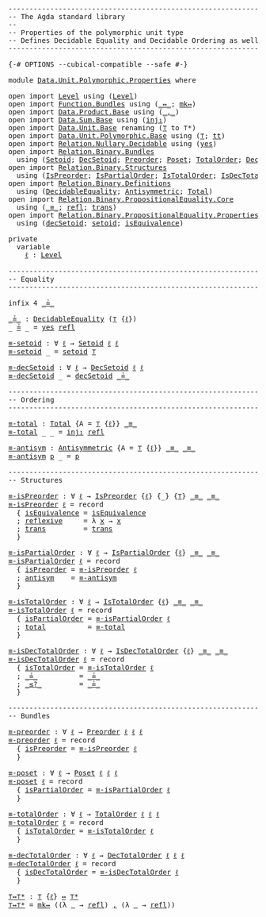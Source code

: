 <pre class="Agda"><a id="1" class="Comment">------------------------------------------------------------------------</a>
<a id="74" class="Comment">-- The Agda standard library</a>
<a id="103" class="Comment">--</a>
<a id="106" class="Comment">-- Properties of the polymorphic unit type</a>
<a id="149" class="Comment">-- Defines Decidable Equality and Decidable Ordering as well</a>
<a id="210" class="Comment">------------------------------------------------------------------------</a>

<a id="284" class="Symbol">{-#</a> <a id="288" class="Keyword">OPTIONS</a> <a id="296" class="Pragma">--cubical-compatible</a> <a id="317" class="Pragma">--safe</a> <a id="324" class="Symbol">#-}</a>

<a id="329" class="Keyword">module</a> <a id="336" href="Data.Unit.Polymorphic.Properties.html" class="Module">Data.Unit.Polymorphic.Properties</a> <a id="369" class="Keyword">where</a>

<a id="376" class="Keyword">open</a> <a id="381" class="Keyword">import</a> <a id="388" href="Level.html" class="Module">Level</a> <a id="394" class="Keyword">using</a> <a id="400" class="Symbol">(</a><a id="401" href="Agda.Primitive.html#742" class="Postulate">Level</a><a id="406" class="Symbol">)</a>
<a id="408" class="Keyword">open</a> <a id="413" class="Keyword">import</a> <a id="420" href="Function.Bundles.html" class="Module">Function.Bundles</a> <a id="437" class="Keyword">using</a> <a id="443" class="Symbol">(</a><a id="444" href="Function.Bundles.html#12701" class="Function Operator">_↔_</a><a id="447" class="Symbol">;</a> <a id="449" href="Function.Bundles.html#14548" class="Function">mk↔</a><a id="452" class="Symbol">)</a>
<a id="454" class="Keyword">open</a> <a id="459" class="Keyword">import</a> <a id="466" href="Data.Product.Base.html" class="Module">Data.Product.Base</a> <a id="484" class="Keyword">using</a> <a id="490" class="Symbol">(</a><a id="491" href="Agda.Builtin.Sigma.html#235" class="InductiveConstructor Operator">_,_</a><a id="494" class="Symbol">)</a>
<a id="496" class="Keyword">open</a> <a id="501" class="Keyword">import</a> <a id="508" href="Data.Sum.Base.html" class="Module">Data.Sum.Base</a> <a id="522" class="Keyword">using</a> <a id="528" class="Symbol">(</a><a id="529" href="Data.Sum.Base.html#675" class="InductiveConstructor">inj₁</a><a id="533" class="Symbol">)</a>
<a id="535" class="Keyword">open</a> <a id="540" class="Keyword">import</a> <a id="547" href="Data.Unit.Base.html" class="Module">Data.Unit.Base</a> <a id="562" class="Keyword">renaming</a> <a id="571" class="Symbol">(</a><a id="572" href="Agda.Builtin.Unit.html#175" class="Record">⊤</a> <a id="574" class="Symbol">to</a> <a id="577" class="Record">⊤*</a><a id="579" class="Symbol">)</a>
<a id="581" class="Keyword">open</a> <a id="586" class="Keyword">import</a> <a id="593" href="Data.Unit.Polymorphic.Base.html" class="Module">Data.Unit.Polymorphic.Base</a> <a id="620" class="Keyword">using</a> <a id="626" class="Symbol">(</a><a id="627" href="Data.Unit.Polymorphic.Base.html#489" class="Function">⊤</a><a id="628" class="Symbol">;</a> <a id="630" href="Data.Unit.Polymorphic.Base.html#533" class="Function">tt</a><a id="632" class="Symbol">)</a>
<a id="634" class="Keyword">open</a> <a id="639" class="Keyword">import</a> <a id="646" href="Relation.Nullary.Decidable.html" class="Module">Relation.Nullary.Decidable</a> <a id="673" class="Keyword">using</a> <a id="679" class="Symbol">(</a><a id="680" href="Relation.Nullary.Decidable.Core.html#1994" class="InductiveConstructor">yes</a><a id="683" class="Symbol">)</a>
<a id="685" class="Keyword">open</a> <a id="690" class="Keyword">import</a> <a id="697" href="Relation.Binary.Bundles.html" class="Module">Relation.Binary.Bundles</a>
  <a id="723" class="Keyword">using</a> <a id="729" class="Symbol">(</a><a id="730" href="Relation.Binary.Bundles.html#1204" class="Record">Setoid</a><a id="736" class="Symbol">;</a> <a id="738" href="Relation.Binary.Bundles.html#1672" class="Record">DecSetoid</a><a id="747" class="Symbol">;</a> <a id="749" href="Relation.Binary.Bundles.html#2245" class="Record">Preorder</a><a id="757" class="Symbol">;</a> <a id="759" href="Relation.Binary.Bundles.html#4418" class="Record">Poset</a><a id="764" class="Symbol">;</a> <a id="766" href="Relation.Binary.Bundles.html#7546" class="Record">TotalOrder</a><a id="776" class="Symbol">;</a> <a id="778" href="Relation.Binary.Bundles.html#8129" class="Record">DecTotalOrder</a><a id="791" class="Symbol">)</a>
<a id="793" class="Keyword">open</a> <a id="798" class="Keyword">import</a> <a id="805" href="Relation.Binary.Structures.html" class="Module">Relation.Binary.Structures</a>
  <a id="834" class="Keyword">using</a> <a id="840" class="Symbol">(</a><a id="841" href="Relation.Binary.Structures.html#2191" class="Record">IsPreorder</a><a id="851" class="Symbol">;</a> <a id="853" href="Relation.Binary.Structures.html#3964" class="Record">IsPartialOrder</a><a id="867" class="Symbol">;</a> <a id="869" href="Relation.Binary.Structures.html#5932" class="Record">IsTotalOrder</a><a id="881" class="Symbol">;</a> <a id="883" href="Relation.Binary.Structures.html#6249" class="Record">IsDecTotalOrder</a><a id="898" class="Symbol">)</a>
<a id="900" class="Keyword">open</a> <a id="905" class="Keyword">import</a> <a id="912" href="Relation.Binary.Definitions.html" class="Module">Relation.Binary.Definitions</a>
  <a id="942" class="Keyword">using</a> <a id="948" class="Symbol">(</a><a id="949" href="Relation.Binary.Definitions.html#6834" class="Function">DecidableEquality</a><a id="966" class="Symbol">;</a> <a id="968" href="Relation.Binary.Definitions.html#2223" class="Function">Antisymmetric</a><a id="981" class="Symbol">;</a> <a id="983" href="Relation.Binary.Definitions.html#2814" class="Function">Total</a><a id="988" class="Symbol">)</a>
<a id="990" class="Keyword">open</a> <a id="995" class="Keyword">import</a> <a id="1002" href="Relation.Binary.PropositionalEquality.Core.html" class="Module">Relation.Binary.PropositionalEquality.Core</a>
  <a id="1047" class="Keyword">using</a> <a id="1053" class="Symbol">(</a><a id="1054" href="Agda.Builtin.Equality.html#150" class="Datatype Operator">_≡_</a><a id="1057" class="Symbol">;</a> <a id="1059" href="Agda.Builtin.Equality.html#207" class="InductiveConstructor">refl</a><a id="1063" class="Symbol">;</a> <a id="1065" href="Relation.Binary.PropositionalEquality.Core.html#1938" class="Function">trans</a><a id="1070" class="Symbol">)</a>
<a id="1072" class="Keyword">open</a> <a id="1077" class="Keyword">import</a> <a id="1084" href="Relation.Binary.PropositionalEquality.Properties.html" class="Module">Relation.Binary.PropositionalEquality.Properties</a>
  <a id="1135" class="Keyword">using</a> <a id="1141" class="Symbol">(</a><a id="1142" href="Relation.Binary.PropositionalEquality.Properties.html#5818" class="Function">decSetoid</a><a id="1151" class="Symbol">;</a> <a id="1153" href="Relation.Binary.PropositionalEquality.Properties.html#5687" class="Function">setoid</a><a id="1159" class="Symbol">;</a> <a id="1161" href="Relation.Binary.PropositionalEquality.Properties.html#5411" class="Function">isEquivalence</a><a id="1174" class="Symbol">)</a>

<a id="1177" class="Keyword">private</a>
  <a id="1187" class="Keyword">variable</a>
    <a id="1200" href="Data.Unit.Polymorphic.Properties.html#1200" class="Generalizable">ℓ</a> <a id="1202" class="Symbol">:</a> <a id="1204" href="Agda.Primitive.html#742" class="Postulate">Level</a>

<a id="1211" class="Comment">------------------------------------------------------------------------</a>
<a id="1284" class="Comment">-- Equality</a>
<a id="1296" class="Comment">------------------------------------------------------------------------</a>

<a id="1370" class="Keyword">infix</a> <a id="1376" class="Number">4</a> <a id="1378" href="Data.Unit.Polymorphic.Properties.html#1383" class="Function Operator">_≟_</a>

<a id="_≟_"></a><a id="1383" href="Data.Unit.Polymorphic.Properties.html#1383" class="Function Operator">_≟_</a> <a id="1387" class="Symbol">:</a> <a id="1389" href="Relation.Binary.Definitions.html#6834" class="Function">DecidableEquality</a> <a id="1407" class="Symbol">(</a><a id="1408" href="Data.Unit.Polymorphic.Base.html#489" class="Function">⊤</a> <a id="1410" class="Symbol">{</a><a id="1411" href="Data.Unit.Polymorphic.Properties.html#1200" class="Generalizable">ℓ</a><a id="1412" class="Symbol">})</a>
<a id="1415" class="Symbol">_</a> <a id="1417" href="Data.Unit.Polymorphic.Properties.html#1383" class="Function Operator">≟</a> <a id="1419" class="Symbol">_</a> <a id="1421" class="Symbol">=</a> <a id="1423" href="Relation.Nullary.Decidable.Core.html#1994" class="InductiveConstructor">yes</a> <a id="1427" href="Agda.Builtin.Equality.html#207" class="InductiveConstructor">refl</a>

<a id="≡-setoid"></a><a id="1433" href="Data.Unit.Polymorphic.Properties.html#1433" class="Function">≡-setoid</a> <a id="1442" class="Symbol">:</a> <a id="1444" class="Symbol">∀</a> <a id="1446" href="Data.Unit.Polymorphic.Properties.html#1446" class="Bound">ℓ</a> <a id="1448" class="Symbol">→</a> <a id="1450" href="Relation.Binary.Bundles.html#1204" class="Record">Setoid</a> <a id="1457" href="Data.Unit.Polymorphic.Properties.html#1446" class="Bound">ℓ</a> <a id="1459" href="Data.Unit.Polymorphic.Properties.html#1446" class="Bound">ℓ</a>
<a id="1461" href="Data.Unit.Polymorphic.Properties.html#1433" class="Function">≡-setoid</a> <a id="1470" class="Symbol">_</a> <a id="1472" class="Symbol">=</a> <a id="1474" href="Relation.Binary.PropositionalEquality.Properties.html#5687" class="Function">setoid</a> <a id="1481" href="Data.Unit.Polymorphic.Base.html#489" class="Function">⊤</a>

<a id="≡-decSetoid"></a><a id="1484" href="Data.Unit.Polymorphic.Properties.html#1484" class="Function">≡-decSetoid</a> <a id="1496" class="Symbol">:</a> <a id="1498" class="Symbol">∀</a> <a id="1500" href="Data.Unit.Polymorphic.Properties.html#1500" class="Bound">ℓ</a> <a id="1502" class="Symbol">→</a> <a id="1504" href="Relation.Binary.Bundles.html#1672" class="Record">DecSetoid</a> <a id="1514" href="Data.Unit.Polymorphic.Properties.html#1500" class="Bound">ℓ</a> <a id="1516" href="Data.Unit.Polymorphic.Properties.html#1500" class="Bound">ℓ</a>
<a id="1518" href="Data.Unit.Polymorphic.Properties.html#1484" class="Function">≡-decSetoid</a> <a id="1530" class="Symbol">_</a> <a id="1532" class="Symbol">=</a> <a id="1534" href="Relation.Binary.PropositionalEquality.Properties.html#5818" class="Function">decSetoid</a> <a id="1544" href="Data.Unit.Polymorphic.Properties.html#1383" class="Function Operator">_≟_</a>

<a id="1549" class="Comment">------------------------------------------------------------------------</a>
<a id="1622" class="Comment">-- Ordering</a>
<a id="1634" class="Comment">------------------------------------------------------------------------</a>

<a id="≡-total"></a><a id="1708" href="Data.Unit.Polymorphic.Properties.html#1708" class="Function">≡-total</a> <a id="1716" class="Symbol">:</a> <a id="1718" href="Relation.Binary.Definitions.html#2814" class="Function">Total</a> <a id="1724" class="Symbol">{</a><a id="1725" class="Argument">A</a> <a id="1727" class="Symbol">=</a> <a id="1729" href="Data.Unit.Polymorphic.Base.html#489" class="Function">⊤</a> <a id="1731" class="Symbol">{</a><a id="1732" href="Data.Unit.Polymorphic.Properties.html#1200" class="Generalizable">ℓ</a><a id="1733" class="Symbol">}}</a> <a id="1736" href="Agda.Builtin.Equality.html#150" class="Datatype Operator">_≡_</a>
<a id="1740" href="Data.Unit.Polymorphic.Properties.html#1708" class="Function">≡-total</a> <a id="1748" class="Symbol">_</a> <a id="1750" class="Symbol">_</a> <a id="1752" class="Symbol">=</a> <a id="1754" href="Data.Sum.Base.html#675" class="InductiveConstructor">inj₁</a> <a id="1759" href="Agda.Builtin.Equality.html#207" class="InductiveConstructor">refl</a>

<a id="≡-antisym"></a><a id="1765" href="Data.Unit.Polymorphic.Properties.html#1765" class="Function">≡-antisym</a> <a id="1775" class="Symbol">:</a> <a id="1777" href="Relation.Binary.Definitions.html#2223" class="Function">Antisymmetric</a> <a id="1791" class="Symbol">{</a><a id="1792" class="Argument">A</a> <a id="1794" class="Symbol">=</a> <a id="1796" href="Data.Unit.Polymorphic.Base.html#489" class="Function">⊤</a> <a id="1798" class="Symbol">{</a><a id="1799" href="Data.Unit.Polymorphic.Properties.html#1200" class="Generalizable">ℓ</a><a id="1800" class="Symbol">}}</a> <a id="1803" href="Agda.Builtin.Equality.html#150" class="Datatype Operator">_≡_</a> <a id="1807" href="Agda.Builtin.Equality.html#150" class="Datatype Operator">_≡_</a>
<a id="1811" href="Data.Unit.Polymorphic.Properties.html#1765" class="Function">≡-antisym</a> <a id="1821" href="Data.Unit.Polymorphic.Properties.html#1821" class="Bound">p</a> <a id="1823" class="Symbol">_</a> <a id="1825" class="Symbol">=</a> <a id="1827" href="Data.Unit.Polymorphic.Properties.html#1821" class="Bound">p</a>

<a id="1830" class="Comment">------------------------------------------------------------------------</a>
<a id="1903" class="Comment">-- Structures</a>

<a id="≡-isPreorder"></a><a id="1918" href="Data.Unit.Polymorphic.Properties.html#1918" class="Function">≡-isPreorder</a> <a id="1931" class="Symbol">:</a> <a id="1933" class="Symbol">∀</a> <a id="1935" href="Data.Unit.Polymorphic.Properties.html#1935" class="Bound">ℓ</a> <a id="1937" class="Symbol">→</a> <a id="1939" href="Relation.Binary.Structures.html#2191" class="Record">IsPreorder</a> <a id="1950" class="Symbol">{</a><a id="1951" href="Data.Unit.Polymorphic.Properties.html#1935" class="Bound">ℓ</a><a id="1952" class="Symbol">}</a> <a id="1954" class="Symbol">{_}</a> <a id="1958" class="Symbol">{</a><a id="1959" href="Data.Unit.Polymorphic.Base.html#489" class="Function">⊤</a><a id="1960" class="Symbol">}</a> <a id="1962" href="Agda.Builtin.Equality.html#150" class="Datatype Operator">_≡_</a> <a id="1966" href="Agda.Builtin.Equality.html#150" class="Datatype Operator">_≡_</a>
<a id="1970" href="Data.Unit.Polymorphic.Properties.html#1918" class="Function">≡-isPreorder</a> <a id="1983" href="Data.Unit.Polymorphic.Properties.html#1983" class="Bound">ℓ</a> <a id="1985" class="Symbol">=</a> <a id="1987" class="Keyword">record</a>
  <a id="1996" class="Symbol">{</a> <a id="1998" href="Relation.Binary.Structures.html#2256" class="Field">isEquivalence</a> <a id="2012" class="Symbol">=</a> <a id="2014" href="Relation.Binary.PropositionalEquality.Properties.html#5411" class="Function">isEquivalence</a>
  <a id="2030" class="Symbol">;</a> <a id="2032" href="Relation.Binary.Structures.html#2359" class="Field">reflexive</a>     <a id="2046" class="Symbol">=</a> <a id="2048" class="Symbol">λ</a> <a id="2050" href="Data.Unit.Polymorphic.Properties.html#2050" class="Bound">x</a> <a id="2052" class="Symbol">→</a> <a id="2054" href="Data.Unit.Polymorphic.Properties.html#2050" class="Bound">x</a>
  <a id="2058" class="Symbol">;</a> <a id="2060" href="Relation.Binary.Structures.html#2389" class="Field">trans</a>         <a id="2074" class="Symbol">=</a> <a id="2076" href="Relation.Binary.PropositionalEquality.Core.html#1938" class="Function">trans</a>
  <a id="2084" class="Symbol">}</a>

<a id="≡-isPartialOrder"></a><a id="2087" href="Data.Unit.Polymorphic.Properties.html#2087" class="Function">≡-isPartialOrder</a> <a id="2104" class="Symbol">:</a> <a id="2106" class="Symbol">∀</a> <a id="2108" href="Data.Unit.Polymorphic.Properties.html#2108" class="Bound">ℓ</a> <a id="2110" class="Symbol">→</a> <a id="2112" href="Relation.Binary.Structures.html#3964" class="Record">IsPartialOrder</a> <a id="2127" class="Symbol">{</a><a id="2128" href="Data.Unit.Polymorphic.Properties.html#2108" class="Bound">ℓ</a><a id="2129" class="Symbol">}</a> <a id="2131" href="Agda.Builtin.Equality.html#150" class="Datatype Operator">_≡_</a> <a id="2135" href="Agda.Builtin.Equality.html#150" class="Datatype Operator">_≡_</a>
<a id="2139" href="Data.Unit.Polymorphic.Properties.html#2087" class="Function">≡-isPartialOrder</a> <a id="2156" href="Data.Unit.Polymorphic.Properties.html#2156" class="Bound">ℓ</a> <a id="2158" class="Symbol">=</a> <a id="2160" class="Keyword">record</a>
  <a id="2169" class="Symbol">{</a> <a id="2171" href="Relation.Binary.Structures.html#4033" class="Field">isPreorder</a> <a id="2182" class="Symbol">=</a> <a id="2184" href="Data.Unit.Polymorphic.Properties.html#1918" class="Function">≡-isPreorder</a> <a id="2197" href="Data.Unit.Polymorphic.Properties.html#2156" class="Bound">ℓ</a>
  <a id="2201" class="Symbol">;</a> <a id="2203" href="Relation.Binary.Structures.html#4065" class="Field">antisym</a>    <a id="2214" class="Symbol">=</a> <a id="2216" href="Data.Unit.Polymorphic.Properties.html#1765" class="Function">≡-antisym</a>
  <a id="2228" class="Symbol">}</a>

<a id="≡-isTotalOrder"></a><a id="2231" href="Data.Unit.Polymorphic.Properties.html#2231" class="Function">≡-isTotalOrder</a> <a id="2246" class="Symbol">:</a> <a id="2248" class="Symbol">∀</a> <a id="2250" href="Data.Unit.Polymorphic.Properties.html#2250" class="Bound">ℓ</a> <a id="2252" class="Symbol">→</a> <a id="2254" href="Relation.Binary.Structures.html#5932" class="Record">IsTotalOrder</a> <a id="2267" class="Symbol">{</a><a id="2268" href="Data.Unit.Polymorphic.Properties.html#2250" class="Bound">ℓ</a><a id="2269" class="Symbol">}</a> <a id="2271" href="Agda.Builtin.Equality.html#150" class="Datatype Operator">_≡_</a> <a id="2275" href="Agda.Builtin.Equality.html#150" class="Datatype Operator">_≡_</a>
<a id="2279" href="Data.Unit.Polymorphic.Properties.html#2231" class="Function">≡-isTotalOrder</a> <a id="2294" href="Data.Unit.Polymorphic.Properties.html#2294" class="Bound">ℓ</a> <a id="2296" class="Symbol">=</a> <a id="2298" class="Keyword">record</a>
  <a id="2307" class="Symbol">{</a> <a id="2309" href="Relation.Binary.Structures.html#5999" class="Field">isPartialOrder</a> <a id="2324" class="Symbol">=</a> <a id="2326" href="Data.Unit.Polymorphic.Properties.html#2087" class="Function">≡-isPartialOrder</a> <a id="2343" href="Data.Unit.Polymorphic.Properties.html#2294" class="Bound">ℓ</a>
  <a id="2347" class="Symbol">;</a> <a id="2349" href="Relation.Binary.Structures.html#6039" class="Field">total</a>          <a id="2364" class="Symbol">=</a> <a id="2366" href="Data.Unit.Polymorphic.Properties.html#1708" class="Function">≡-total</a>
  <a id="2376" class="Symbol">}</a>

<a id="≡-isDecTotalOrder"></a><a id="2379" href="Data.Unit.Polymorphic.Properties.html#2379" class="Function">≡-isDecTotalOrder</a> <a id="2397" class="Symbol">:</a> <a id="2399" class="Symbol">∀</a> <a id="2401" href="Data.Unit.Polymorphic.Properties.html#2401" class="Bound">ℓ</a> <a id="2403" class="Symbol">→</a> <a id="2405" href="Relation.Binary.Structures.html#6249" class="Record">IsDecTotalOrder</a> <a id="2421" class="Symbol">{</a><a id="2422" href="Data.Unit.Polymorphic.Properties.html#2401" class="Bound">ℓ</a><a id="2423" class="Symbol">}</a> <a id="2425" href="Agda.Builtin.Equality.html#150" class="Datatype Operator">_≡_</a> <a id="2429" href="Agda.Builtin.Equality.html#150" class="Datatype Operator">_≡_</a>
<a id="2433" href="Data.Unit.Polymorphic.Properties.html#2379" class="Function">≡-isDecTotalOrder</a> <a id="2451" href="Data.Unit.Polymorphic.Properties.html#2451" class="Bound">ℓ</a> <a id="2453" class="Symbol">=</a> <a id="2455" class="Keyword">record</a>
  <a id="2464" class="Symbol">{</a> <a id="2466" href="Relation.Binary.Structures.html#6338" class="Field">isTotalOrder</a> <a id="2479" class="Symbol">=</a> <a id="2481" href="Data.Unit.Polymorphic.Properties.html#2231" class="Function">≡-isTotalOrder</a> <a id="2496" href="Data.Unit.Polymorphic.Properties.html#2451" class="Bound">ℓ</a>
  <a id="2500" class="Symbol">;</a> <a id="2502" href="Relation.Binary.Structures.html#6374" class="Field Operator">_≟_</a>          <a id="2515" class="Symbol">=</a> <a id="2517" href="Data.Unit.Polymorphic.Properties.html#1383" class="Function Operator">_≟_</a>
  <a id="2523" class="Symbol">;</a> <a id="2525" href="Relation.Binary.Structures.html#6407" class="Field Operator">_≤?_</a>         <a id="2538" class="Symbol">=</a> <a id="2540" href="Data.Unit.Polymorphic.Properties.html#1383" class="Function Operator">_≟_</a>
  <a id="2546" class="Symbol">}</a>

<a id="2549" class="Comment">------------------------------------------------------------------------</a>
<a id="2622" class="Comment">-- Bundles</a>

<a id="≡-preorder"></a><a id="2634" href="Data.Unit.Polymorphic.Properties.html#2634" class="Function">≡-preorder</a> <a id="2645" class="Symbol">:</a> <a id="2647" class="Symbol">∀</a> <a id="2649" href="Data.Unit.Polymorphic.Properties.html#2649" class="Bound">ℓ</a> <a id="2651" class="Symbol">→</a> <a id="2653" href="Relation.Binary.Bundles.html#2245" class="Record">Preorder</a> <a id="2662" href="Data.Unit.Polymorphic.Properties.html#2649" class="Bound">ℓ</a> <a id="2664" href="Data.Unit.Polymorphic.Properties.html#2649" class="Bound">ℓ</a> <a id="2666" href="Data.Unit.Polymorphic.Properties.html#2649" class="Bound">ℓ</a>
<a id="2668" href="Data.Unit.Polymorphic.Properties.html#2634" class="Function">≡-preorder</a> <a id="2679" href="Data.Unit.Polymorphic.Properties.html#2679" class="Bound">ℓ</a> <a id="2681" class="Symbol">=</a> <a id="2683" class="Keyword">record</a>
  <a id="2692" class="Symbol">{</a> <a id="2694" href="Relation.Binary.Bundles.html#2458" class="Field">isPreorder</a> <a id="2705" class="Symbol">=</a> <a id="2707" href="Data.Unit.Polymorphic.Properties.html#1918" class="Function">≡-isPreorder</a> <a id="2720" href="Data.Unit.Polymorphic.Properties.html#2679" class="Bound">ℓ</a>
  <a id="2724" class="Symbol">}</a>

<a id="≡-poset"></a><a id="2727" href="Data.Unit.Polymorphic.Properties.html#2727" class="Function">≡-poset</a> <a id="2735" class="Symbol">:</a> <a id="2737" class="Symbol">∀</a> <a id="2739" href="Data.Unit.Polymorphic.Properties.html#2739" class="Bound">ℓ</a> <a id="2741" class="Symbol">→</a> <a id="2743" href="Relation.Binary.Bundles.html#4418" class="Record">Poset</a> <a id="2749" href="Data.Unit.Polymorphic.Properties.html#2739" class="Bound">ℓ</a> <a id="2751" href="Data.Unit.Polymorphic.Properties.html#2739" class="Bound">ℓ</a> <a id="2753" href="Data.Unit.Polymorphic.Properties.html#2739" class="Bound">ℓ</a>
<a id="2755" href="Data.Unit.Polymorphic.Properties.html#2727" class="Function">≡-poset</a> <a id="2763" href="Data.Unit.Polymorphic.Properties.html#2763" class="Bound">ℓ</a> <a id="2765" class="Symbol">=</a> <a id="2767" class="Keyword">record</a>
  <a id="2776" class="Symbol">{</a> <a id="2778" href="Relation.Binary.Bundles.html#4593" class="Field">isPartialOrder</a> <a id="2793" class="Symbol">=</a> <a id="2795" href="Data.Unit.Polymorphic.Properties.html#2087" class="Function">≡-isPartialOrder</a> <a id="2812" href="Data.Unit.Polymorphic.Properties.html#2763" class="Bound">ℓ</a>
  <a id="2816" class="Symbol">}</a>

<a id="≡-totalOrder"></a><a id="2819" href="Data.Unit.Polymorphic.Properties.html#2819" class="Function">≡-totalOrder</a> <a id="2832" class="Symbol">:</a> <a id="2834" class="Symbol">∀</a> <a id="2836" href="Data.Unit.Polymorphic.Properties.html#2836" class="Bound">ℓ</a> <a id="2838" class="Symbol">→</a> <a id="2840" href="Relation.Binary.Bundles.html#7546" class="Record">TotalOrder</a> <a id="2851" href="Data.Unit.Polymorphic.Properties.html#2836" class="Bound">ℓ</a> <a id="2853" href="Data.Unit.Polymorphic.Properties.html#2836" class="Bound">ℓ</a> <a id="2855" href="Data.Unit.Polymorphic.Properties.html#2836" class="Bound">ℓ</a>
<a id="2857" href="Data.Unit.Polymorphic.Properties.html#2819" class="Function">≡-totalOrder</a> <a id="2870" href="Data.Unit.Polymorphic.Properties.html#2870" class="Bound">ℓ</a> <a id="2872" class="Symbol">=</a> <a id="2874" class="Keyword">record</a>
  <a id="2883" class="Symbol">{</a> <a id="2885" href="Relation.Binary.Bundles.html#7720" class="Field">isTotalOrder</a> <a id="2898" class="Symbol">=</a> <a id="2900" href="Data.Unit.Polymorphic.Properties.html#2231" class="Function">≡-isTotalOrder</a> <a id="2915" href="Data.Unit.Polymorphic.Properties.html#2870" class="Bound">ℓ</a>
  <a id="2919" class="Symbol">}</a>

<a id="≡-decTotalOrder"></a><a id="2922" href="Data.Unit.Polymorphic.Properties.html#2922" class="Function">≡-decTotalOrder</a> <a id="2938" class="Symbol">:</a> <a id="2940" class="Symbol">∀</a> <a id="2942" href="Data.Unit.Polymorphic.Properties.html#2942" class="Bound">ℓ</a> <a id="2944" class="Symbol">→</a> <a id="2946" href="Relation.Binary.Bundles.html#8129" class="Record">DecTotalOrder</a> <a id="2960" href="Data.Unit.Polymorphic.Properties.html#2942" class="Bound">ℓ</a> <a id="2962" href="Data.Unit.Polymorphic.Properties.html#2942" class="Bound">ℓ</a> <a id="2964" href="Data.Unit.Polymorphic.Properties.html#2942" class="Bound">ℓ</a>
<a id="2966" href="Data.Unit.Polymorphic.Properties.html#2922" class="Function">≡-decTotalOrder</a> <a id="2982" href="Data.Unit.Polymorphic.Properties.html#2982" class="Bound">ℓ</a> <a id="2984" class="Symbol">=</a> <a id="2986" class="Keyword">record</a>
  <a id="2995" class="Symbol">{</a> <a id="2997" href="Relation.Binary.Bundles.html#8315" class="Field">isDecTotalOrder</a> <a id="3013" class="Symbol">=</a> <a id="3015" href="Data.Unit.Polymorphic.Properties.html#2379" class="Function">≡-isDecTotalOrder</a> <a id="3033" href="Data.Unit.Polymorphic.Properties.html#2982" class="Bound">ℓ</a>
  <a id="3037" class="Symbol">}</a>

<a id="⊤↔⊤*"></a><a id="3040" href="Data.Unit.Polymorphic.Properties.html#3040" class="Function">⊤↔⊤*</a> <a id="3045" class="Symbol">:</a> <a id="3047" href="Data.Unit.Polymorphic.Base.html#489" class="Function">⊤</a> <a id="3049" class="Symbol">{</a><a id="3050" href="Data.Unit.Polymorphic.Properties.html#1200" class="Generalizable">ℓ</a><a id="3051" class="Symbol">}</a> <a id="3053" href="Function.Bundles.html#12701" class="Function Operator">↔</a> <a id="3055" href="Data.Unit.Polymorphic.Properties.html#577" class="Record">⊤*</a>
<a id="3058" href="Data.Unit.Polymorphic.Properties.html#3040" class="Function">⊤↔⊤*</a> <a id="3063" class="Symbol">=</a> <a id="3065" href="Function.Bundles.html#14548" class="Function">mk↔</a> <a id="3069" class="Symbol">((λ</a> <a id="3073" href="Data.Unit.Polymorphic.Properties.html#3073" class="Bound">_</a> <a id="3075" class="Symbol">→</a> <a id="3077" href="Agda.Builtin.Equality.html#207" class="InductiveConstructor">refl</a><a id="3081" class="Symbol">)</a> <a id="3083" href="Agda.Builtin.Sigma.html#235" class="InductiveConstructor Operator">,</a> <a id="3085" class="Symbol">(λ</a> <a id="3088" href="Data.Unit.Polymorphic.Properties.html#3088" class="Bound">_</a> <a id="3090" class="Symbol">→</a> <a id="3092" href="Agda.Builtin.Equality.html#207" class="InductiveConstructor">refl</a><a id="3096" class="Symbol">))</a>
</pre>